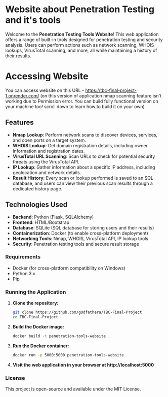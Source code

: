 # Website about Penetration Testing and it's tools

Welcome to the **Penetration Testing Tools Website**! This web application offers a range of built-in tools designed for penetration testing and security analysis. Users can perform actions such as network scanning, WHOIS lookups, VirusTotal scanning, and more, all while maintaining a history of their results.

# Accessing Website

You can access website on this URL - https://tbc-final-project-1.onrender.com/
(on this version of application nmap scanning feature isn't working due to Permission error. You can build fully functional version on your machine too! scroll down to learn how to build it on your own)

## Features

- **Nmap Lookup**: Perform network scans to discover devices, services, and open ports on a target system.
- **WHOIS Lookup**: Get domain registration details, including owner information and registration dates.
- **VirusTotal URL Scanning**: Scan URLs to check for potential security threats using the VirusTotal API.
- **IP Lookup**: Gather information about a specific IP address, including geolocation and network details.
- **Result History**: Every scan or lookup performed is saved to an SQL database, and users can view their previous scan results through a dedicated history page.

## Technologies Used

- **Backend**: Python (Flask, SQLAlchemy)
- **Frontend**: HTML/Bootstrap
- **Database**: SQLite (SQL database for storing users and their results)
- **Containerization**: Docker (to enable cross-platform deployment)
- **Networking Tools**: Nmap, WHOIS, VirusTotal API, IP lookup tools
- **Security**: Penetration testing tools and secure result storage

### Requirements

- Docker (for cross-platform compatibility on Windows)
- Python 3.x
- Pip

### Running the Application

1. **Clone the repository:**

   ```bash
   git clone https://github.com/g0dfathera/TBC-Final-Project
   cd TBC-Final-Project
   ```
2. **Build the Docker image:**

   ```bash
   docker build -t penetration-tools-website .
   ```
3. **Run the Docker container:**

   ```bash
   docker run -p 5000:5000 penetration-tools-website
   ```
4. **Visit the web application in your browser at http://localhost:5000**

### License

This project is open-source and available under the MIT License.
